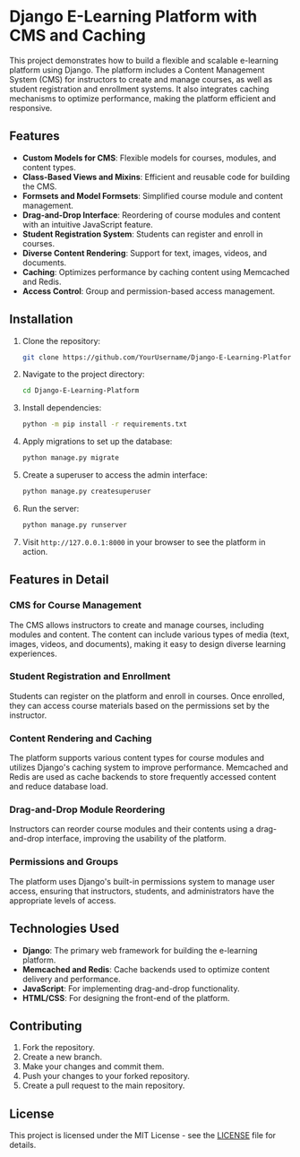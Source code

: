 # Django E-Learning Platform with CMS and Caching

This project demonstrates how to build a flexible and scalable e-learning platform using Django. The platform includes a Content Management System (CMS) for instructors to create and manage courses, as well as student registration and enrollment systems. It also integrates caching mechanisms to optimize performance, making the platform efficient and responsive.

## Features

- **Custom Models for CMS**: Flexible models for courses, modules, and content types.
- **Class-Based Views and Mixins**: Efficient and reusable code for building the CMS.
- **Formsets and Model Formsets**: Simplified course module and content management.
- **Drag-and-Drop Interface**: Reordering of course modules and content with an intuitive JavaScript feature.
- **Student Registration System**: Students can register and enroll in courses.
- **Diverse Content Rendering**: Support for text, images, videos, and documents.
- **Caching**: Optimizes performance by caching content using Memcached and Redis.
- **Access Control**: Group and permission-based access management.

## Installation

1. Clone the repository:
   ```bash
   git clone https://github.com/YourUsername/Django-E-Learning-Platform.git
   ```

2. Navigate to the project directory:
   ```bash
   cd Django-E-Learning-Platform
   ```

3. Install dependencies:
   ```bash
   python -m pip install -r requirements.txt
   ```

4. Apply migrations to set up the database:
   ```bash
   python manage.py migrate
   ```

5. Create a superuser to access the admin interface:
   ```bash
   python manage.py createsuperuser
   ```

6. Run the server:
   ```bash
   python manage.py runserver
   ```

7. Visit `http://127.0.0.1:8000` in your browser to see the platform in action.

## Features in Detail

### CMS for Course Management
The CMS allows instructors to create and manage courses, including modules and content. The content can include various types of media (text, images, videos, and documents), making it easy to design diverse learning experiences.

### Student Registration and Enrollment
Students can register on the platform and enroll in courses. Once enrolled, they can access course materials based on the permissions set by the instructor.

### Content Rendering and Caching
The platform supports various content types for course modules and utilizes Django's caching system to improve performance. Memcached and Redis are used as cache backends to store frequently accessed content and reduce database load.

### Drag-and-Drop Module Reordering
Instructors can reorder course modules and their contents using a drag-and-drop interface, improving the usability of the platform.

### Permissions and Groups
The platform uses Django's built-in permissions system to manage user access, ensuring that instructors, students, and administrators have the appropriate levels of access.

## Technologies Used

- **Django**: The primary web framework for building the e-learning platform.
- **Memcached and Redis**: Cache backends used to optimize content delivery and performance.
- **JavaScript**: For implementing drag-and-drop functionality.
- **HTML/CSS**: For designing the front-end of the platform.

## Contributing

1. Fork the repository.
2. Create a new branch.
3. Make your changes and commit them.
4. Push your changes to your forked repository.
5. Create a pull request to the main repository.

## License

This project is licensed under the MIT License - see the [LICENSE](LICENSE) file for details.
